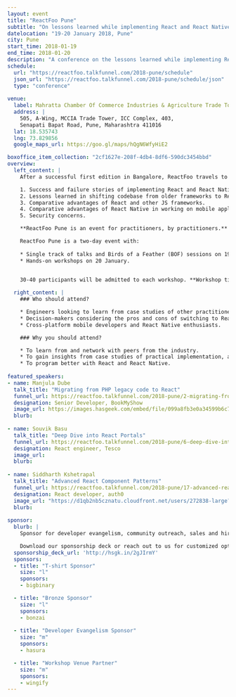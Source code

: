 ```yaml
---
layout: event
title: "ReactFoo Pune"
subtitle: "On lessons learned while implementing React and React Native"
datelocation: "19-20 January 2018, Pune"
city: Pune
start_time: 2018-01-19
end_time: 2018-01-20
description: "A conference on the lessons learned while implementing React and React Native."
schedule:
  url: "https://reactfoo.talkfunnel.com/2018-pune/schedule"
  json_url: "https://reactfoo.talkfunnel.com/2018-pune/schedule/json"
  type: "conference"
  
venue:
  label: Mahratta Chamber Of Commerce Industries & Agriculture Trade Tower, Pune
  address: |
    505, A-Wing, MCCIA Trade Tower, ICC Complex, 403, 
    Senapati Bapat Road, Pune, Maharashtra 411016
  lat: 18.535743
  lng: 73.829856
  google_maps_url: https://goo.gl/maps/hQgN6WfyHiE2

boxoffice_item_collection: "2cf1627e-208f-4db4-8df6-590dc3454bbd"
overview:
  left_content: |
    After a successful first edition in Bangalore, ReactFoo travels to Pune. ReactFoo Pune will focus on the following topics:

    1. Success and failure stories of implementing React and React Native for your use-case.
    2. Lessons learned in shifting codebase from older frameworks to React.
    3. Comparative advantages of React and other JS frameworks.
    4. Comparative advantages of React Native in working on mobile applications.
    5. Security concerns.

    **ReactFoo Pune is an event for practitioners, by practitioners.**

    ReactFoo Pune is a two-day event with:
    
    * Single track of talks and Birds of a Feather (BOF) sessions on 19 January.
    * Hands-on workshops on 20 January.
    

    30-40 participants will be admitted to each workshop. **Workshop tickets have to be purchased separately.** Workshops will be announced shortly.

  right_content: |
    ### Who should attend?

    * Engineers looking to learn from case studies of other practitioners.
    * Decision-makers considering the pros and cons of switching to React.
    * Cross-platform mobile developers and React Native enthusiasts.

    ### Why you should attend?

    * To learn from and network with peers from the industry.
    * To gain insights from case studies of practical implementation, and evaluate ReactJS and React Native for your work.
    * To program better with React and React Native.
    
featured_speakers:
- name: Manjula Dube
  talk_title: "Migrating from PHP legacy code to React"
  funnel_url: https://reactfoo.talkfunnel.com/2018-pune/2-migrating-from-php-legacy-code-to-react
  designation: Senior Developer, BookMyShow
  image_url: https://images.hasgeek.com/embed/file/099a8fb3e0a34599b6c7504000f6d5a5
  blurb: 
  
- name: Souvik Basu
  talk_title: "Deep Dive into React Portals"
  funnel_url: https://reactfoo.talkfunnel.com/2018-pune/6-deep-dive-into-react-portals
  designation: React engineer, Tesco
  image_url: 
  blurb:
  
- name: Siddharth Kshetrapal
  talk_title: "Advanced React Component Patterns"
  funnel_url: https://reactfoo.talkfunnel.com/2018-pune/17-advanced-react-component-patterns
  designation: React developer, auth0
  image_url: "https://d1qb2nb5cznatu.cloudfront.net/users/272838-large?1504798065"
  blurb:
  
sponsor:
  blurb: |
    Sponsor for developer evangelism, community outreach, sales and hiring.

    Download our sponsorship deck or reach out to us for customized options at [info@hasgeek.com](mailto:info@hasgeek.com)
  sponsorship_deck_url: 'http://hsgk.in/2gJIrmY'
  sponsors:
  - title: "T-shirt Sponsor"
    size: "l"
    sponsors:
    - bigbinary

  - title: "Bronze Sponsor"
    size: "l"
    sponsors:
    - bonzai
    
  - title: "Developer Evangelism Sponsor"
    size: "m"
    sponsors:
    - hasura

  - title: "Workshop Venue Partner"
    size: "m"
    sponsors:
    - wingify
---
```


